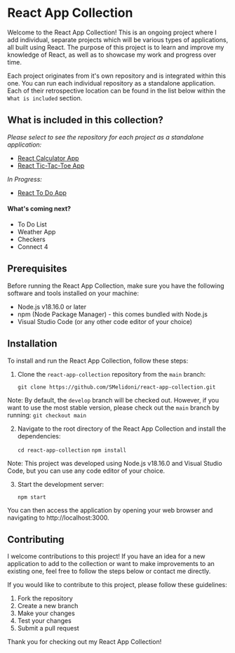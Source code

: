 # React App Collection

Welcome to the React App Collection! This is an ongoing project where I add individual, separate projects which will be various types of applications, all built using React. The purpose of this project is to learn and improve my knowledge of React, as well as to showcase my work and progress over time.

Each project originates from it's own repository and is integrated within this one. You can run each individual repository as a standalone application. Each of their retrospective location can be found in the list below within the `What is included` section.

## What is included in this collection?

_Please select to see the repository for each project as a standalone application:_

- [React Calculator App](https://github.com/SMelidoni/react-calculator-app)
- [React Tic-Tac-Toe App](https://github.com/SMelidoni/react-tictactoe-app)

_In Progress:_

- [React To Do App](https://github.com/SMelidoni/react-to-do-app)

#### What's coming next?

- To Do List
- Weather App
- Checkers
- Connect 4

## Prerequisites

Before running the React App Collection, make sure you have the following software and tools installed on your machine:

- Node.js v18.16.0 or later
- npm (Node Package Manager) - this comes bundled with Node.js
- Visual Studio Code (or any other code editor of your choice)

## Installation

To install and run the React App Collection, follow these steps:

1. Clone the `react-app-collection` repository from the `main` branch:

   `git clone https://github.com/SMelidoni/react-app-collection.git`

Note: By default, the `develop` branch will be checked out. However, if you want to use the most stable version, please check out the `main` branch by running: `git checkout main`

2. Navigate to the root directory of the React App Collection and install the dependencies:

   `cd react-app-collection`
   `npm install`

Note: This project was developed using Node.js v18.16.0 and Visual Studio Code, but you can use any code editor of your choice.

3. Start the development server:

   `npm start`

You can then access the application by opening your web browser and navigating to http://localhost:3000.

## Contributing

I welcome contributions to this project! If you have an idea for a new application to add to the collection or want to make improvements to an existing one, feel free to follow the steps below or contact me directly.

If you would like to contribute to this project, please follow these guidelines:

1. Fork the repository
2. Create a new branch
3. Make your changes
4. Test your changes
5. Submit a pull request

Thank you for checking out my React App Collection!
